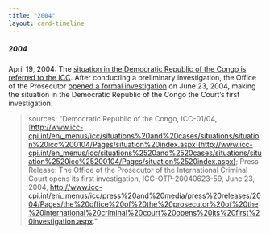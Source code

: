 ```yaml
---
title: "2004"
layout: card-timeline
---
```

##### 2004

April 19, 2004: The [situation in the Democratic Republic of the Congo is referred to the ICC](http://www.icc-cpi.int/en_menus/icc/press%2520and%2520media/press%2520releases/2004/Pages/prosecutor%2520receives%2520referral%2520of%2520the%2520situation%2520in%2520the%2520democratic%2520republic%2520of%2520congo.aspx). After conducting a preliminary investigation, the Office of the Prosecutor [opened a formal investigation](http://www.icc-cpi.int/en_menus/icc/press%2520and%2520media/press%2520releases/2004/Pages/the%2520office%2520of%2520the%2520prosecutor%2520of%2520the%2520international%2520criminal%2520court%2520opens%2520its%2520first%2520investigation.aspx) on June 23, 2004, making the situation in the Democratic Republic of the Congo the Court’s first investigation.

> sources: "Democratic Republic of the Congo, ICC-01/04, [http://www.icc-cpi.int/en\_menus/icc/situations%20and%20cases/situations/situation%20icc%200104/Pages/situation%20index.aspx](http://www.icc-cpi.int/en_menus/icc/situations%2520and%2520cases/situations/situation%2520icc%25200104/Pages/situation%2520index.aspx); Press Release: The Office of the Prosecutor of the International Criminal Court opens its first investigation, ICC-OTP-20040623-59, June 23, 2004, http://www.icc-cpi.int/en\_menus/icc/press%20and%20media/press%20releases/2004/Pages/the%20office%20of%20the%20prosecutor%20of%20the%20international%20criminal%20court%20opens%20its%20first%20investigation.aspx."